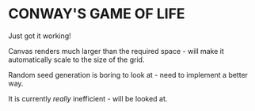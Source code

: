 CONWAY'S GAME OF LIFE
======

Just got it working!

Canvas renders much larger than the required space - will make it automatically scale to the size of the grid.

Random seed generation is boring to look at - need to implement a better way.

It is currently _really_ inefficient - will be looked at.
